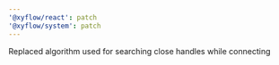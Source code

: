 ```yaml
---
'@xyflow/react': patch
'@xyflow/system': patch
---
```


Replaced algorithm used for searching close handles while connecting
